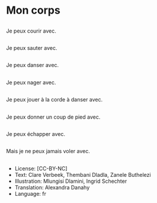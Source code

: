 # Mon corps

##
Je peux courir avec.

##
Je peux sauter avec.

##
Je peux danser avec.

##
Je peux nager avec.

##
Je peux jouer à la corde à danser avec.

##
Je peux donner un coup de pied avec.

##
Je peux échapper avec.

##
Mais je ne peux jamais voler avec.

##
* License: [CC-BY-NC]
* Text: Clare Verbeek, Thembani Dladla, Zanele Buthelezi
* Illustration: Mlungisi Dlamini, Ingrid Schechter
* Translation: Alexandra Danahy
* Language: fr

